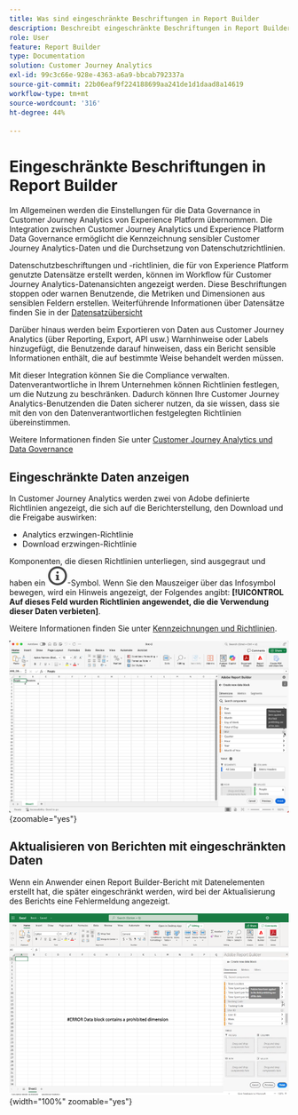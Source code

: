 ```yaml
---
title: Was sind eingeschränkte Beschriftungen in Report Builder
description: Beschreibt eingeschränkte Beschriftungen in Report Builder
role: User
feature: Report Builder
type: Documentation
solution: Customer Journey Analytics
exl-id: 99c3c66e-928e-4363-a6a9-bbcab792337a
source-git-commit: 22b06eaf9f224188699aa241de1d1daad8a14619
workflow-type: tm+mt
source-wordcount: '316'
ht-degree: 44%

---
```


# Eingeschränkte Beschriftungen in Report Builder

Im Allgemeinen werden die Einstellungen für die Data Governance in Customer Journey Analytics von Experience Platform übernommen. Die Integration zwischen Customer Journey Analytics und Experience Platform Data Governance ermöglicht die Kennzeichnung sensibler Customer Journey Analytics-Daten und die Durchsetzung von Datenschutzrichtlinien.

Datenschutzbeschriftungen und -richtlinien, die für von Experience Platform genutzte Datensätze erstellt werden, können im Workflow für Customer Journey Analytics-Datenansichten angezeigt werden. Diese Beschriftungen stoppen oder warnen Benutzende, die Metriken und Dimensionen aus sensiblen Feldern erstellen. Weiterführende Informationen über Datensätze finden Sie in der [Datensatzübersicht](https://experienceleague.adobe.com/de/docs/experience-platform/catalog/datasets/overview)

Darüber hinaus werden beim Exportieren von Daten aus Customer Journey Analytics (über Reporting, Export, API usw.) Warnhinweise oder Labels hinzugefügt, die Benutzende darauf hinweisen, dass ein Bericht sensible Informationen enthält, die auf bestimmte Weise behandelt werden müssen.

Mit dieser Integration können Sie die Compliance verwalten. Datenverantwortliche in Ihrem Unternehmen können Richtlinien festlegen, um die Nutzung zu beschränken. Dadurch können Ihre Customer Journey Analytics-Benutzenden die Daten sicherer nutzen, da sie wissen, dass sie mit den von den Datenverantwortlichen festgelegten Richtlinien übereinstimmen.

Weitere Informationen finden Sie unter [Customer Journey Analytics und Data Governance](https://experienceleague.adobe.com/en/docs/analytics-platform/using/cja-privacy/privacy-overview)

## Eingeschränkte Daten anzeigen

In Customer Journey Analytics werden zwei von Adobe definierte Richtlinien angezeigt, die sich auf die Berichterstellung, den Download und die Freigabe auswirken:

* Analytics erzwingen-Richtlinie
* Download erzwingen-Richtlinie

Komponenten, die diesen Richtlinien unterliegen, sind ausgegraut und haben ein ![InfoOutline](/help/assets/icons/InfoOutline.svg)-Symbol. Wenn Sie den Mauszeiger über das Infosymbol bewegen, wird ein Hinweis angezeigt, der Folgendes angibt: **[!UICONTROL Auf dieses Feld wurden Richtlinien angewendet, die die Verwendung dieser Daten verbieten]**.

Weitere Informationen finden Sie unter [Kennzeichnungen und Richtlinien](https://experienceleague.adobe.com/en/docs/analytics-platform/using/cja-dataviews/data-governance).


![Der Hinweis zu verbotenen Datennutzungen.](assets/restricted-label.png){zoomable="yes"}


## Aktualisieren von Berichten mit eingeschränkten Daten

Wenn ein Anwender einen Report Builder-Bericht mit Datenelementen erstellt hat, die später eingeschränkt werden, wird bei der Aktualisierung des Berichts eine Fehlermeldung angezeigt.

![Die Fehlermeldung, die angezeigt wird, nachdem Datenelemente später eingeschränkt wurden.](assets/error-restricted-data.png){width="100%" zoomable="yes"}
